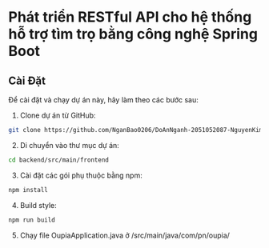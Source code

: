 # Phát triển RESTful API cho hệ thống hỗ trợ tìm trọ bằng công nghệ Spring Boot 

## Cài Đặt

Để cài đặt và chạy dự án này, hãy làm theo các bước sau:

1. Clone dự án từ GitHub:

```bash
git clone https://github.com/NganBao0206/DoAnNganh-2051052087-NguyenKimBaoNgan.git
```

2. Di chuyển vào thư mục dự án:

```bash
cd backend/src/main/frontend  
```

3. Cài đặt các gói phụ thuộc bằng npm:

```bash
npm install
```

4. Build style: 

```bash
npm run build
```

5. Chạy file OupiaApplication.java ở /src/main/java/com/pn/oupia/
